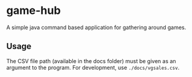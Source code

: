 # game-hub
A simple java command based application for gathering around games.

## Usage

The CSV file path (available in the docs folder) must be given as an argument to the program.
For development, use `./docs/vgsales.csv`.